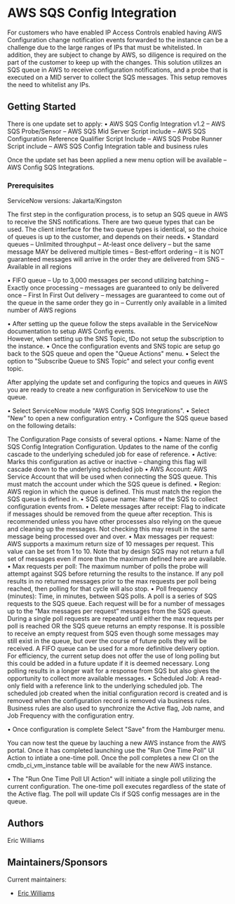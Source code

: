 # AWS SQS Config Integration

For customers who have enabled IP Access Controls enabled having AWS Configuration change notification events forwarded to the instance can be a challenge due to the large ranges of IPs that must be whitelisted.  In addition, they are subject to change by AWS, so diligence is required on the part of the customer to keep up with the changes.  This solution utilizes an SQS queue in AWS to receive configuration notifications, and a probe that is executed on a MID server to collect the SQS messages.  This setup removes the need to whitelist any IPs.

## Getting Started

There is one update set to apply:
•	AWS SQS Config Integration v1.2
–	AWS SQS Probe/Sensor
–	AWS SQS Mid Server Script include
–	AWS SQS Configuration Reference Qualifier Script Include
–	AWS SQS Probe Runner Script include
–	AWS SQS Config Integration table and business rules

Once the update set has been applied a new menu option will be available – AWS Config SQS Integrations.  


### Prerequisites
ServiceNow versions: Jakarta/Kingston

The first step in the configuration process, is to setup an SQS queue in AWS to receive the SNS notifications.  There are two queue types that can be used.  The client interface for the two queue types is identical, so the choice of queues is up to the customer, and depends on their needs.
•	Standard queues
–	Unlimited throughput
–	At-least once delivery – but the same message MAY be delivered multiple times
–	Best-effort ordering – it is NOT guaranteed messages will arrive in the order they are delivered from SNS
–	Available in all regions

•	FIFO queue
–	Up to 3,000 messages per second utilizing batching
–	Exactly once processing – messages are guaranteed to only be delivered once
–	First In First Out delivery – messages are guaranteed to come out of the queue in the same order they go in
–	Currently only available in a limited number of AWS regions


• After setting up the queue follow the steps available in the ServiceNow documentation to setup AWS Config events.  
    However, when setting up the SNS Topic, tDo not setup the subscription to the instance.
• Once the configuration events and SNS topic are setup go back to the SQS queue and open the "Queue Actions" menu.
• Select the option to "Subscribe Queue to SNS Topic" and select your config event topic.

After applying the update set and configuring the topics and queues in AWS you are ready to create a new configuration in ServiceNow to use the queue.

• Select ServiceNow module "AWS Config SQS Integrations".
• Select "New" to open a new configuration entry.
• Configure the SQS queue based on the following details:

The Configuration Page consists of several options.
•	Name: Name of the SQS Config Integration Configuration.  Updates to the name of the config cascade to the underlying scheduled job for ease of reference.
•	Active: Marks this configuration as active or inactive – changing this flag will cascade down to the underlying scheduled job
•	AWS Account: AWS Service Account that will be used when connecting the SQS queue.  This must match the account under which the SQS queue is defined.
•	Region: AWS region in which the queue is defined.  This must match the region the SQS queue is defined in.
•	SQS queue name: Name of the SQS to collect configuration events from.
•	Delete messages after receipt: Flag to indicate if messages should be removed from the queue after reception.  This is recommended unless you have other processes also relying on the queue and cleaning up the messages.  Not checking this may result in the same message being processed over and over.
•	Max messages per request:  AWS supports a maximum return size of 10 messages per request.  This value can be set from 1 to 10.  Note that by design SQS may not return a full set of messages even if more than the maximum defined here are available.
•	Max requests per poll: The maximum number of polls the probe will attempt against SQS before returning the results to the instance.  If any poll results in no returned messages prior to the max requests per poll being reached, then polling for that cycle will also stop.
•	Poll frequency (minutes): Time, in minutes, between SQS polls.  A poll is a series of SQS requests to the SQS queue.  Each request will be for a number of messages up to the “Max messages per request” messages from the SQS queue.  During a single poll requests are repeated until either the max requests per poll is reached OR the SQS queue returns an empty response.  It is possible to receive an empty request from SQS even though some messages may still exist in the queue, but over the course of future polls they will be received.   A FIFO queue can be used for a more definitive delivery option.  For efficiency, the current setup does not offer the use of long polling but this could be added in a future update if it is deemed necessary.  Long polling results in a longer wait for a response from SQS but also gives the opportunity to collect more available messages.
•	Scheduled Job: A read-only field with a reference link to the underlying scheduled job.  The scheduled job created when the initial configuration record is created and is removed when the configuration record is removed via business rules.  Business rules are also used to synchronize the Active flag, Job name, and Job Frequency with the configuration entry.

• Once configuration is complete Select "Save" from the Hamburger menu.

You can now test the queue by lauching a new AWS instance from the AWS portal.  Once it has completed launching use the "Run One Time Poll" UI Action to intiate a one-time poll.  Once the poll completes a new CI on the cmdb_ci_vm_instance table will be available for the new AWS instance.

•	The "Run One Time Poll UI Action"  will initiate a single poll utilizing the current configuration.  The one-time poll executes regardless of the state of the Active flag.  The poll will update CIs if SQS config messages are in the queue.


## Authors

Eric Williams

## Maintainers/Sponsors

Current maintainers:

* [Eric Williams](https://github.com/ewilliamssn)


